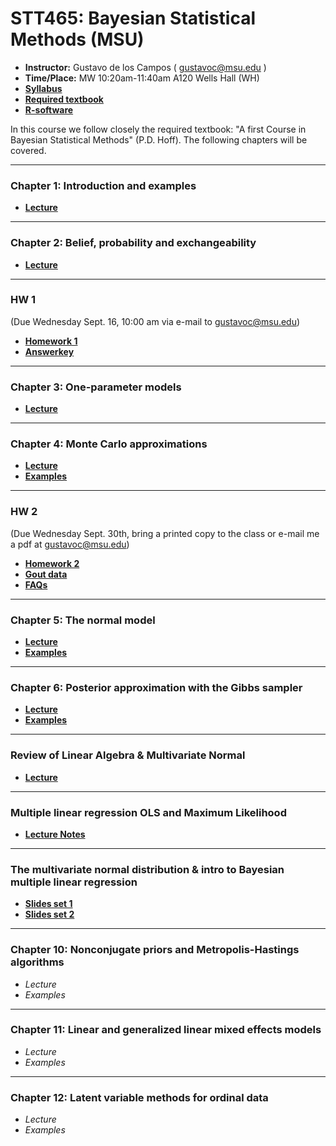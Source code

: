 # STT465: Bayesian Statistical Methods (MSU)


* **Instructor:** Gustavo de los Campos ( gustavoc@msu.edu )
* **Time/Place:** MW 10:20am-11:40am A120 Wells Hall (WH)   
* **[Syllabus](https://github.com/gdlc/STT465/blob/master/STT465_Syllabus.pdf)**
* **[Required textbook](http://www.stat.washington.edu/people/pdhoff/book.php)**
* **[R-software](http://www.r-project.org/)**

In this course we follow closely the required textbook: "A first Course in Bayesian Statistical Methods" (P.D. Hoff). The following chapters will be covered.

------------------------------------------------------------------
### Chapter 1: Introduction and examples
 - **[Lecture](https://github.com/gdlc/STT465/blob/master/STT465_1.pdf)**

------------------------------------------------------------------
### Chapter 2: Belief, probability and exchangeability
 - **[Lecture](https://github.com/gdlc/STT465/blob/master/STT465_2.pdf)**
 
-------------------------------------------------------------------

### HW 1

(Due Wednesday Sept. 16, 10:00 am via e-mail to gustavoc@msu.edu) 
  - **[Homework 1](https://github.com/gdlc/STT465/blob/master/HW1_STT465.pdf)**
  - **[Answerkey](https://github.com/gdlc/STT465/blob/master/HW1-Q1.xlsx)**
 
------------------------------------------------------------------
### Chapter 3: One-parameter models

 - **[Lecture](https://github.com/gdlc/STT465/blob/master/STT465_3.pdf)**

------------------------------------------------------------------
### Chapter 4: Monte Carlo approximations

 - **[Lecture](https://github.com/gdlc/STT465/blob/master/STT465_4.pdf)**
 - **[Examples](https://github.com/gdlc/STT465/blob/master/MC_Examples.md)**

-------------------------------------------------------------------

### HW 2

(Due Wednesday Sept. 30th, bring a printed copy to the class or e-mail me a pdf at gustavoc@msu.edu) 
  - **[Homework 2](https://github.com/gdlc/STT465/blob/master/HW2_STT465.pdf)**
  - **[Gout data](https://github.com/gdlc/STT465/blob/master/gout.txt)**
  - **[FAQs](https://github.com/gdlc/STT465/blob/master/FAQs_HW2.md)**
 
------------------------------------------------------------------
### Chapter 5: The normal model

 - **[Lecture](https://github.com/gdlc/STT465/blob/master/STT465_5.pdf)**
 - **[Examples](https://github.com/gdlc/STT465/blob/master/examples_5.md)**

------------------------------------------------------------------
### Chapter 6: Posterior approximation with the Gibbs sampler
 - **[Lecture](https://github.com/gdlc/STT465/blob/master/STT465_6.pdf)**
 - **[Examples](https://github.com/gdlc/STT465/blob/master/MC_Examples.md)**
 
-------------------------------------------------------------------
### Review of Linear Algebra & Multivariate Normal 

  - **[Lecture](https://github.com/gdlc/STT465/blob/master/STT465_linearAlgebraReview.pdf)**
  
------------------------------------------------------------------
###  Multiple linear regression OLS and Maximum Likelihood

 - **[Lecture Notes](https://github.com/gdlc/STT465/blob/master/STT465_9.pdf)**
------------------------------------------------------------------ 
### The multivariate normal distribution & intro to Bayesian multiple linear regression

 - **[Slides set 1](https://github.com/gdlc/STT465/blob/master/STT465_10.pdf)**
 - **[Slides set 2](https://github.com/gdlc/STT465/blob/master/STT465_11.pdf)**
------------------------------------------------------------------

### Chapter 10: Nonconjugate priors and Metropolis-Hastings algorithms
 - *Lecture*
 - *Examples* 
 
------------------------------------------------------------------
### Chapter 11: Linear and generalized linear mixed effects models
 - *Lecture*
 - *Examples* 

------------------------------------------------------------------
### Chapter 12: Latent variable methods for ordinal data
 - *Lecture*
 - *Examples* 

